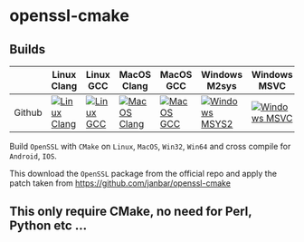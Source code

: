# openssl-cmake

[LC]: https://github.com/flagarde/openssl-cmake/actions/workflows/Linux-Clang.yml
[LCB]: https://github.com/flagarde/openssl-cmake/actions/workflows/Linux-Clang.yml/badge.svg

[LG]: https://github.com/flagarde/openssl-cmake/actions/workflows/Linux-GCC.yml
[LGB]: https://github.com/flagarde/openssl-cmake/actions/workflows/Linux-GCC.yml/badge.svg

[MC]: https://github.com/flagarde/openssl-cmake/actions/workflows/MacOS-Clang.yml
[MCB]: https://github.com/flagarde/openssl-cmake/actions/workflows/MacOS-Clang.yml/badge.svg

[MG]: https://github.com/flagarde/openssl-cmake/actions/workflows/MacOS-GCC.yml
[MGB]: https://github.com/flagarde/openssl-cmake/actions/workflows/MacOS-GCC.yml/badge.svg

[MS]: https://github.com/flagarde/openssl-cmake/actions/workflows/Windows-MSYS2.yml
[MSB]: https://github.com/flagarde/openssl-cmake/actions/workflows/Windows-MSYS2.yml/badge.svg

[MM]: https://github.com/flagarde/openssl-cmake/actions/workflows/Windows-MSVC.yml
[MMB]: https://github.com/flagarde/openssl-cmake/actions/workflows/Windows-MSVC.yml/badge.svg

## Builds
|        | Linux Clang | Linux GCC | MacOS Clang | MacOS GCC | Windows M2sys | Windows MSVC |
|--------|-------------|-----------|-------------|-----------|---------------|--------------|
| Github |[![Linux Clang][LCB]][LC]|[![Linux GCC][LGB]][LG]|[![MacOS Clang][MCB]][MC]|[![MacOS GCC][MGB]][MG]|[![Windows MSYS2][MSB]][MS]|[![Windows MSVC][MMB]][MM]|

Build `OpenSSL` with `CMake` on `Linux`, `MacOS`, `Win32`, `Win64` and cross compile for `Android`, `IOS`.

This download the `OpenSSL` package from the official repo and apply the patch taken from https://github.com/janbar/openssl-cmake

## This only require CMake, no need for Perl, Python etc ...

